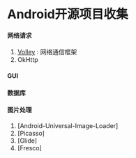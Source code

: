# Android开源项目收集
#### 网络请求

1. [Volley](https://github.com/mcxiaoke/android-volley.git) : 网络通信框架
2. OkHttp

#### GUI
#### 数据库
#### 图片处理

1. [Android-Universal-Image-Loader]
2. [Picasso]
3. [Glide]
4. [Fresco]

